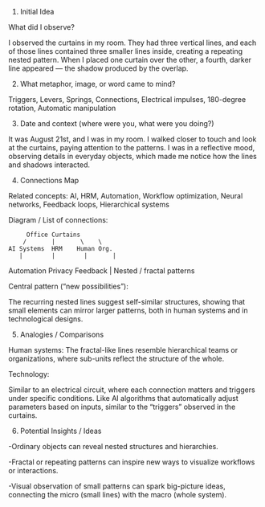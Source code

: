 1. Initial Idea
   
What did I observe?

I observed the curtains in my room. They had three vertical lines, and each of those lines contained three smaller lines inside, creating a 
repeating nested pattern. When I placed one curtain over the other, a fourth, darker line appeared — the shadow produced by the overlap.

2. What metaphor, image, or word came to mind?

Triggers, Levers, Springs, Connections, Electrical impulses, 180-degree rotation, Automatic manipulation

3. Date and context (where were you, what were you doing?)

It was August 21st, and I was in my room. I walked closer to touch and look at the curtains, paying attention 
to the patterns. I was in a reflective mood, observing details in everyday objects, which made me notice how 
the lines and shadows interacted.

4. Connections Map
   
Related concepts: AI, HRM, Automation, Workflow optimization, Neural networks, Feedback loops, Hierarchical systems

Diagram / List of connections:

         Office Curtains
        /       |       \	 \
    AI Systems  HRM    Human Org.
       |        |        |		 |
   Automation  Privacy   Feedback
       |
 Nested / fractal patterns


Central pattern (“new possibilities”):

The recurring nested lines suggest self-similar structures, showing that small elements can mirror 
larger patterns, both in human systems and in technological designs.

5. Analogies / Comparisons
   
Human systems: The fractal-like lines resemble hierarchical teams or organizations, where sub-units
reflect the structure of the whole.

Technology:

Similar to an electrical circuit, where each connection matters and triggers under specific conditions.
Like AI algorithms that automatically adjust parameters based on inputs, similar to the “triggers” 
observed in the curtains.

6. Potential Insights / Ideas
   
-Ordinary objects can reveal nested structures and hierarchies.

-Fractal or repeating patterns can inspire new ways to visualize 
workflows or interactions.

-Visual observation of small patterns can spark big-picture ideas, 
connecting the micro (small lines) with the macro (whole system).
